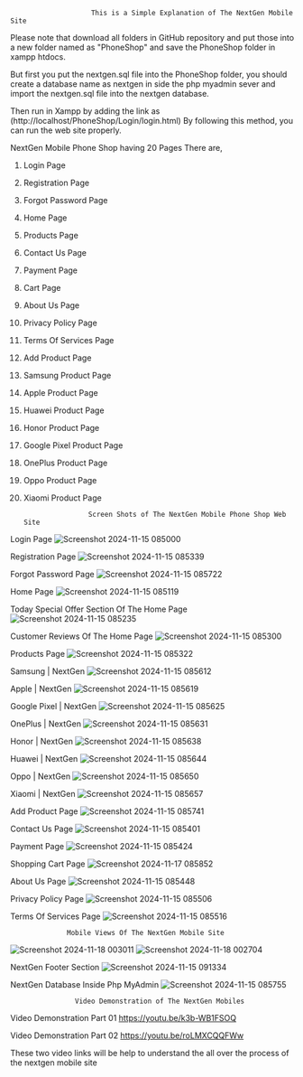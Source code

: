                         This is a Simple Explanation of The NextGen Mobile Site

Please note that download all folders in GitHub repository and put those into a new folder named as "PhoneShop" and save the PhoneShop folder in xampp htdocs.

But first you put the nextgen.sql file into the PhoneShop folder, you should create a database name as nextgen in side the php myadmin sever and import the nextgen.sql file into the nextgen database.

Then run in Xampp by adding the link as (http://localhost/PhoneShop/Login/login.html) By following this method, you can run the web site properly.

NextGen Mobile Phone Shop having 20 Pages There are,

01) Login Page

02) Registration Page

03) Forgot Password Page

04) Home Page

05) Products Page

06) Contact Us Page

07) Payment Page

08) Cart Page

09) About Us Page

10) Privacy Policy Page

11) Terms Of Services Page

12) Add Product Page

13) Samsung Product Page

14) Apple Product Page

15) Huawei Product Page

16) Honor Product Page

17) Google Pixel Product Page

18) OnePlus Product Page

19) Oppo Product Page

20) Xiaomi Product Page

                        Screen Shots of The NextGen Mobile Phone Shop Web Site

Login Page
![Screenshot 2024-11-15 085000](https://github.com/user-attachments/assets/dab07d1b-9dd6-4e0b-b949-bc24fbf40885)

Registration Page
![Screenshot 2024-11-15 085339](https://github.com/user-attachments/assets/f07dbc90-9cc8-4e46-a3c8-c761e9025a8e)

Forgot Password Page
![Screenshot 2024-11-15 085722](https://github.com/user-attachments/assets/c28d52b9-8133-4c0b-8947-3d206b846deb)

Home Page
![Screenshot 2024-11-15 085119](https://github.com/user-attachments/assets/eb54beff-8103-4512-97d9-647bb0035fef)

Today Special Offer Section Of The Home Page
![Screenshot 2024-11-15 085235](https://github.com/user-attachments/assets/91246d9e-4e3b-46b7-ab5b-f464e80f72d7)

Customer Reviews Of The Home Page
![Screenshot 2024-11-15 085300](https://github.com/user-attachments/assets/ca854820-dc72-4957-9c94-614a03c8a915)

Products Page
![Screenshot 2024-11-15 085322](https://github.com/user-attachments/assets/ac7a23d3-3f66-418e-82de-2259f9b993f0)

Samsung | NextGen
![Screenshot 2024-11-15 085612](https://github.com/user-attachments/assets/b1c522a6-6bda-4c43-8e00-786855e301bc)

Apple | NextGen
![Screenshot 2024-11-15 085619](https://github.com/user-attachments/assets/078f111e-1cb8-4cdc-8bc7-d09f63f4ae44)

Google Pixel | NextGen
![Screenshot 2024-11-15 085625](https://github.com/user-attachments/assets/e16b0d96-f594-4eb5-97e7-979dce505c37)

OnePlus | NextGen
![Screenshot 2024-11-15 085631](https://github.com/user-attachments/assets/76eaa0b0-200d-4f13-9643-fa9bbae226ea)

Honor | NextGen
![Screenshot 2024-11-15 085638](https://github.com/user-attachments/assets/8ea3b3ef-467d-458b-9028-ee0456c7154c)

Huawei | NextGen
![Screenshot 2024-11-15 085644](https://github.com/user-attachments/assets/83b91713-d87b-469b-b7ca-cef511d3b431)

Oppo | NextGen
![Screenshot 2024-11-15 085650](https://github.com/user-attachments/assets/1d253ba8-2285-4fb9-b614-45d1b546a4e1)

Xiaomi | NextGen
![Screenshot 2024-11-15 085657](https://github.com/user-attachments/assets/bf14beed-6d17-4c82-940d-6ba763606c8c)

Add Product Page
![Screenshot 2024-11-15 085741](https://github.com/user-attachments/assets/b111d8be-4bfe-4a23-af44-f28c4b507470)

Contact Us Page
![Screenshot 2024-11-15 085401](https://github.com/user-attachments/assets/b8c1ad47-6abd-4d91-9d2b-7316c65bc8f2)

Payment Page
![Screenshot 2024-11-15 085424](https://github.com/user-attachments/assets/eed191ed-4fdb-4476-af0c-625424fc7eb8)

Shopping Cart Page
![Screenshot 2024-11-17 085852](https://github.com/user-attachments/assets/16ec2b06-46df-463f-9aae-6cc4128d013d)

About Us Page
![Screenshot 2024-11-15 085448](https://github.com/user-attachments/assets/340355d5-92d5-4e03-b4fc-9989e607419c)

Privacy Policy Page
![Screenshot 2024-11-15 085506](https://github.com/user-attachments/assets/7218392c-1b3f-417b-9014-cf49b0b93161)

Terms Of Services Page
![Screenshot 2024-11-15 085516](https://github.com/user-attachments/assets/46617a48-3d84-4ba7-8f34-0e60aa2a92e1)

                  Mobile Views Of The NextGen Mobile Site
![Screenshot 2024-11-18 003011](https://github.com/user-attachments/assets/7c746d1f-573f-4665-a8b1-9aba3fb9d6bb)          ![Screenshot 2024-11-18 002704](https://github.com/user-attachments/assets/03608870-4d85-4da4-b62c-81a71cffe794)

NextGen Footer Section
![Screenshot 2024-11-15 091334](https://github.com/user-attachments/assets/170c64d6-bba8-4031-a13c-47c2b331d2f9)

NextGen Database Inside Php MyAdmin
![Screenshot 2024-11-15 085755](https://github.com/user-attachments/assets/2199c03c-0e06-428e-aef9-66f56a4f94fd)

                    Video Demonstration of The NextGen Mobiles
              
Video Demonstration Part 01         https://youtu.be/k3b-WB1FSOQ

Video Demonstration Part 02         https://youtu.be/roLMXCQQFWw

These two video links will be help to understand the all over the process of the nextgen mobile site



